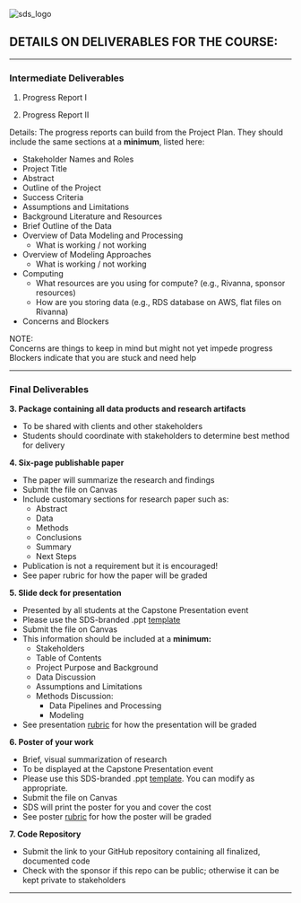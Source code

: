 ![sds_logo](Isolated.png "Title")

## DETAILS ON DELIVERABLES FOR THE COURSE:

---

### Intermediate Deliverables

1. Progress Report I

2. Progress Report II


Details: The progress reports can build from the Project Plan. They should include the same sections at a **minimum**, listed here:

- Stakeholder Names and Roles
- Project Title
- Abstract
- Outline of the Project
- Success Criteria
- Assumptions and Limitations
- Background Literature and Resources
- Brief Outline of the Data
- Overview of Data Modeling and Processing
  - What is working / not working
- Overview of Modeling Approaches
  - What is working / not working
- Computing
  - What resources are you using for compute? (e.g., Rivanna, sponsor resources)  
  - How are you storing data (e.g., RDS database on AWS, flat files on Rivanna)
- Concerns and Blockers

NOTE:  
Concerns are things to keep in mind but might not yet impede progress  
Blockers indicate that you are stuck and need help


---

### Final Deliverables

**3. Package containing all data products and research artifacts**
   - To be shared with clients and other stakeholders
   - Students should coordinate with stakeholders to determine best method for delivery 


**4. Six-page publishable paper**
   - The paper will summarize the research and findings
   - Submit the file on Canvas
   - Include customary sections for research paper such as:
     - Abstract
     - Data
     - Methods
     - Conclusions
     - Summary
     - Next Steps
   - Publication is not a requirement but it is encouraged!
   - See paper rubric for how the paper will be graded 


**5. Slide deck for presentation**
   - Presented by all students at the Capstone Presentation event
   - Please use the SDS-branded .ppt [template](https://github.com/UVADS/ds6013/blob/main/capstone_final_presentation_template.pptx)
   - Submit the file on Canvas
   - This information should be included at a **minimum:**
     - Stakeholders
     - Table of Contents
     - Project Purpose and Background
     - Data Discussion
     - Assumptions and Limitations
     - Methods Discussion:
       - Data Pipelines and Processing
       - Modeling
   - See presentation [rubric](https://github.com/UVADS/ds6013/blob/main/rubrics/rubric_presentation.md) for how the presentation will be graded


**6. Poster of your work**
  - Brief, visual summarization of research
  - To be displayed at the Capstone Presentation event
  - Please use this SDS-branded .ppt [template](https://github.com/UVADS/ds6013/blob/main/capstone_poster_template.pptx). You can modify as appropriate.
  - Submit the file on Canvas
  - SDS will print the poster for you and cover the cost
  - See poster [rubric]() for how the poster will be graded


**7. Code Repository**  
  - Submit the link to your GitHub repository containing all finalized, documented code  
  - Check with the sponsor if this repo can be public; otherwise it can be kept private to stakeholders

---
